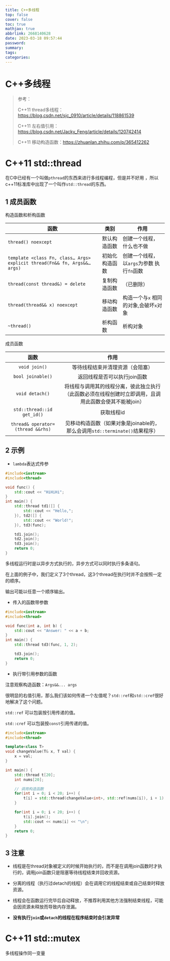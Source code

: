 ```yaml
---
title: C++多线程
top: false
cover: false
toc: true
mathjax: true
abbrlink: 2668140628
date: 2023-03-18 09:57:44
password:
summary:
tags:
categories:
---
```


# C++多线程

> 参考：
>
> C++11 thread多线程：https://blog.csdn.net/sjc_0910/article/details/118861539
>
> C++11 左右值引用：https://blog.csdn.net/Jacky_Feng/article/details/120742414
>
> C++11 移动构造函数：https://zhuanlan.zhihu.com/p/365412262

# C++11 std::thread

在C中已经有一个叫做`pthread`的东西来进行多线程编程，但是并不好用 ，所以c++11标准库中出现了一个叫作`std::thread`的东西。

## 1 成员函数

构造函数和析构函数

| 函数                                                         | 类别           | 作用                                       |
| ------------------------------------------------------------ | -------------- | ------------------------------------------ |
| `thread() noexcept`                                          | 默认构造函数   | 创建一个线程， 什么也不做                  |
| `template <class Fn, class… Args> explicit thread(Fn&& fn, Args&&… args)` | 初始化构造函数 | 创建一个线程， 以`args`为参数 执行`fn`函数 |
| `thread(const thread&) = delete`                             | 复制构造函数   | （已删除）                                 |
| `thread(thread&& x) noexcept`                                | 移动构造函数   | 构造一个与`x` 相同的对象,会破坏`x`对象     |
| `~thread()`                                                  | 析构函数       | 析构对象                                   |

成员函数

|               函数                |                             作用                             |
| :-------------------------------: | :----------------------------------------------------------: |
|           `void join()`           |               等待线程结束并清理资源（会阻塞）               |
|         `bool joinable()`         |                 返回线程是否可以执行join函数                 |
|          `void detach()`          | 将线程与调用其的线程分离，彼此独立执行（此函数必须在线程创建时立即调用，且调用此函数会使其不能被join） |
|    `std::thread::id get_id()`     |                          获取线程id                          |
| `thread& operator=(thread &&rhs)` | 见移动构造函数（如果对象是joinable的，那么会调用`std::terminate()`结果程序） |

## 2 示例

- `lambda`表达式传参

```cpp
#include<iostream>
#include<thread>

void func() {
	std::cout << "HiHiHi";
}
int main() {
	std::thread td1([] {
		std::cout << "Hello,";
	}), td2([] {
		std::cout << "World!";
	}), td3(func);

	td1.join();
	td2.join();
	td3.join();
	return 0;
}
```

多线程运行时是以异步方式执行的，异步方式可以同时执行多条语句。

在上面的例子中，我们定义了3个thread，这3个thread在执行时并不会按照一定的顺序。

输出可能以任意一个顺序输出。

- 传入的函数带参数

```cpp
#include<iostream>
#include<thread>

void func(int a, int b) {
	std::cout << "Answer: " << a + b;
}
int main() {
	std::thread td3(func, 1, 2);

	td3.join();
	return 0;
}
```

- 执行带引用参数的函数

注意观察构造函数：`Args&&... args`

很明显的右值引用，那么我们该如何传递一个左值呢？`std::ref`和`std::cref`很好地解决了这个问题。

`std::ref` 可以包装按引用传递的值。

`std::cref` 可以包装按`const`引用传递的值。

```cpp
#include<iostream>
#include<thread>

template<class T>
void changeValue(T& x, T val) {
	x = val;
}

int main() {
	std::thread t[20];
	int nums[20];

	// 调用构造函数
	for(int i = 0; i < 20; i++) {
		t[i] = std::thread(changeValue<int>, std::ref(nums[i]), i + 1);
	}

	for(int i = 0; i < 20; i++) {
		t[i].join();
		std::cout << nums[i] << "\n";
	}
	return 0;
}
```

## 3 注意

- 线程是在thread对象被定义的时候开始执行的，而不是在调用join函数时才执行的，调用join函数只是阻塞等待线程结束并回收资源。
- 分离的线程（执行过detach的线程）会在调用它的线程结束或自己结束时释放资源。
- 线程会在函数运行完毕后自动释放，不推荐利用其他方法强制结束线程，可能会因资源未释放而导致内存泄漏。

- **没有执行`join`或`detach`的线程在程序结束时会引发异常**

# C++11 std::mutex

多线程操作同一变量



